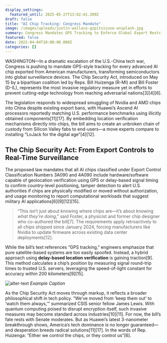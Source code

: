 ```yaml
---
display_settings:
  featured_until: 2025-05-27T13:02:41.209Z
draft: false
title: "AI Chip Tracking: Congress Mandate"
image: /images/uploads/justin-wallace-gzpitsicuxe-unsplash.jpg
summary: Congress Mandates GPS Tracking to Enforce Global Export Restrictions
featured: false
date: 2022-04-04T10:00:00.000Z
categories: []
---
```

WASHINGTON—In a dramatic escalation of the U.S.-China tech war, Congress is pushing to mandate GPS-style tracking for every advanced AI chip exported from American manufacturers, transforming semiconductors into global surveillance devices. The Chip Security Act, introduced on May 15 by a bipartisan coalition led by Reps. Bill Huizenga (R-MI) and Bill Foster (D-IL), represents the most invasive regulatory measure yet in efforts to prevent cutting-edge technology from reaching adversarial nations[3][4][6].

The legislation responds to widespread smuggling of Nvidia and AMD chips into China despite existing export bans, with Huawei’s Ascend AI processors reportedly matching U.S. performance benchmarks using illicitly obtained components[11][17]. By embedding location verification mechanisms directly into chips, the bill aims to create an unbroken chain of custody from Silicon Valley fabs to end-users—a move experts compare to installing “LoJack for the digital age”[4][12].

## The Chip Security Act: From Export Controls to Real-Time Surveillance

The proposed law mandates that all AI chips classified under Export Control Classification Numbers 3A090 and 4A090 include hardware/software capable of geolocation verification using GPS or delay-based signal timing to confirm country-level positioning, tamper detection to alert U.S. authorities if chips are physically modified or moved without authorization, and usage monitoring to report computational workloads that suggest military AI applications[6][9][12][15].

> “This isn’t just about knowing where chips are—it’s about knowing *what they’re doing*,” said Foster, a physicist and former chip designer who co-authored the bill[7]. The requirements apply retroactively to all chips shipped since January 2024, forcing manufacturers like Nvidia to update firmware across existing data center deployments[12].

While the bill’s text references “GPS tracking,” engineers emphasize that pure satellite-based systems are too easily spoofed. Instead, a hybrid approach using **delay-based location verification** is gaining traction[9]. This method calculates a chip’s position by measuring signal round-trip times to trusted U.S. servers, leveraging the speed-of-light constant for accuracy within 200 kilometers[9][15].

![alter-text](/images/post/onur-binay-AA7F4FBpuUg-unsplash.jpg)
*Example Caption*

As the Chip Security Act moves through markup, it reflects a broader philosophical shift in tech policy. “We’ve moved from ‘keep them out’ to ‘watch them always,’” summarized CSIS senior fellow James Lewis. With quantum computing poised to disrupt encryption itself, such invasive measures may become standard across industries[10][11]. For now, the bill’s fate rests with Senate moderates. But as Huawei’s latest 3-nanometer breakthrough shows, America’s tech dominance is no longer guaranteed—and desperation breeds radical solutions[11][17]. In the words of Rep. Huizenga: “Either we control the chips, or they control us”[6].